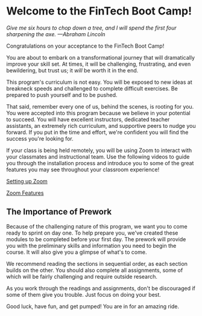 # Welcome to the FinTech Boot Camp!

*Give me six hours to chop down a tree, and I will spend the first four sharpening the axe. —Abraham Lincoln*

Congratulations on your acceptance to the FinTech Boot Camp!

You are about to embark on a transformational journey that will dramatically improve your skill set. At times, it will be challenging, frustrating, and even bewildering, but trust us; it *will* be worth it in the end.

This program's curriculum is not easy. You will be exposed to new ideas at breakneck speeds and challenged to complete difficult exercises. Be prepared to push yourself and to be pushed.

That said, remember every one of us, behind the scenes, is rooting for you. You were accepted into this program because we believe in your potential to succeed. You will have excellent instructors, dedicated teacher assistants, an extremely rich curriculum, and supportive peers to nudge you forward. If you put in the time and effort, we're confident you will find the success you're looking for.

If your class is being held remotely, you will be using Zoom to interact with your classmates and instructional team. Use the following videos to guide you through the installation process and introduce you to some of the great features you may see throughout your classroom experience! 

[Setting up Zoom](https://trilogyed.wistia.com/medias/4dkizj8vjw)

[Zoom Features](https://trilogyed.wistia.com/medias/tpycnx2e34)

## The Importance of Prework

Because of the challenging nature of this program, we want you to come ready to sprint on day one. To help prepare you, we've created these modules to be completed before your first day. The prework will provide you with the preliminary skills and information you need to begin the course. It will also give you a glimpse of what's to come.

We recommend reading the sections in sequential order, as each section builds on the other. You should also complete all assignments, some of which will be fairly challenging and require outside research.

As you work through the readings and assignments, don't be discouraged if some of them give you trouble. Just focus on doing your best.

Good luck, have fun, and get pumped! You are in for an amazing ride.
